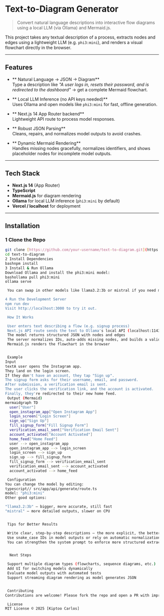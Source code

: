 #  Text-to-Diagram Generator

> Convert natural language descriptions into interactive flow diagrams using a local LLM (via Ollama) and Mermaid.js.

This project takes any textual description of a process, extracts nodes and edges using a lightweight LLM (e.g. `phi3:mini`), and renders a visual flowchart directly in the browser.

---

##  Features

- ** Natural Language → JSON → Diagram**  
  Type a description like *"A user logs in, resets their password, and is redirected to the dashboard"* → get a complete Mermaid flowchart.

- ** Local LLM Inference (no API keys needed)**  
  Uses Ollama and open models like `phi3:mini` for fast, offline generation.

- ** Next.js 14 App Router backend**  
  Lightweight API route to process model responses.

- ** Robust JSON Parsing**  
  Cleans, repairs, and normalizes model outputs to avoid crashes.

- ** Dynamic Mermaid Rendering**  
  Handles missing nodes gracefully, normalizes identifiers, and shows placeholder nodes for incomplete model outputs.

---

##  Tech Stack

- **Next.js 14** (App Router)
- **TypeScript**
- **Mermaid.js** for diagram rendering
- **Ollama** for local LLM inference (`phi3:mini` by default)
- **Vercel / localhost** for deployment

---

##  Installation

### 1️ Clone the Repo
```bash
git clone [https://github.com/your-username/text-to-diagram.git](https://github.com/carlkiptoo/TextToDiagram.git)
cd text-to-diagram
2️ Install Dependencies
bashnpm install
3️ Install & Run Ollama
Download Ollama and install the phi3:mini model:
bashollama pull phi3:mini
ollama serve

 You can swap in other models like llama3.2:3b or mistral if you need more reasoning power (but they'll be slower on CPU).

4️ Run the Development Server
npm run dev
Visit http://localhost:3000 to try it out.

 How It Works

 User enters text describing a flow (e.g. signup process)
 Next.js API route sends the text to Ollama's local API (localhost:11434/api/generate)
 The model returns structured JSON with nodes and edges
 The server normalizes IDs, auto-adds missing nodes, and builds a valid Mermaid diagram string
 Mermaid.js renders the flowchart in the browser


 Example
Input
textA user opens the Instagram app.
They land on the login screen.
If they don't have an account, they tap "Sign up".
The signup form asks for their username, email, and password.
After submission, a verification email is sent.
The user clicks the verification link, and the account is activated.
Finally, they're redirected to their new home feed.
 Output (Mermaid)
mermaidgraph TD
  user["User"]
  open_instagram_app["Open Instagram App"]
  login_screen["Login Screen"]
  sign_up["Sign Up"]
  fill_signup_form["Fill Signup Form"]
  verification_email_sent["Verification Email Sent"]
  account_activated["Account Activated"]
  home_feed["Home Feed"]
  user --> open_instagram_app
  open_instagram_app --> login_screen
  login_screen --> sign_up
  sign_up --> fill_signup_form
  fill_signup_form --> verification_email_sent
  verification_email_sent --> account_activated
  account_activated --> home_feed

 Configuration
You can change the model by editing:
typescript// src/app/api/generate/route.ts
model: "phi3:mini"
Other good options:

"llama3.2:3b" – bigger, more accurate, still fast
"mistral" – more detailed outputs, slower on CPU


 Tips for Better Results

 Write clear, step-by-step descriptions — the more explicit, the better the diagram.
 Use snake_case IDs in model outputs or rely on automatic normalization.
 You can strengthen the system prompt to enforce more structured extractions (e.g., minimum number of nodes, branches, etc.).


  Next Steps

 Support multiple diagram types (flowcharts, sequence diagrams, etc.)
 Add UI for switching models dynamically
 Evaluate model outputs with automated tests
 Support streaming diagram rendering as model generates JSON


 Contributing
Contributions are welcome! Please fork the repo and open a PR with improvements, bug fixes, or prompt engineering tricks.

 License
MIT License © 2025 [Kiptoo Carlos]
